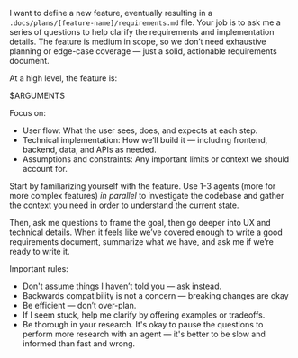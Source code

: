 I want to define a new feature, eventually resulting in a `.docs/plans/[feature-name]/requirements.md` file. Your job is to ask me a series of questions to help clarify the requirements and implementation details. The feature is medium in scope, so we don’t need exhaustive planning or edge-case coverage — just a solid, actionable requirements document.

At a high level, the feature is:

$ARGUMENTS

Focus on:
- User flow: What the user sees, does, and expects at each step.
- Technical implementation: How we’ll build it — including frontend, backend, data, and APIs as needed.
- Assumptions and constraints: Any important limits or context we should account for.

Start by familiarizing yourself with the feature. Use 1-3 agents (more for more complex features) _in parallel_ to investigate the codebase and gather the context you need in order to understand the current state.

Then, ask me questions to frame the goal, then go deeper into UX and technical details. When it feels like we’ve covered enough to write a good requirements document, summarize what we have, and ask me if we’re ready to write it.

Important rules:
- Don't assume things I haven’t told you — ask instead.
- Backwards compatibility is not a concern — breaking changes are okay
- Be efficient — don’t over-plan.
- If I seem stuck, help me clarify by offering examples or tradeoffs.
- Be thorough in your research. It's okay to pause the questions to perform more research with an agent — it's better to be slow and informed than fast and wrong.